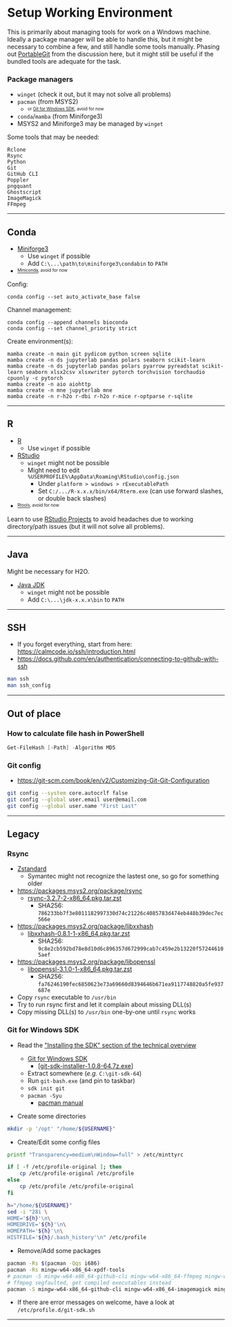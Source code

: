 # Setup Working Environment

This is primarily about managing tools for work on a Windows machine. Ideally a package manager will be able to handle this, but it might be necessary to combine a few, and still handle some tools manually. Phasing out [PortableGit](https://git-scm.com/download/win#:~:text=64%2Dbit%20Git%20for%20Windows%20Portable) from the discussion here, but it might still be useful if the bundled tools are adequate for the task.

### Package managers
- `winget` (check it out, but it may not solve all problems)
- `pacman` (from MSYS2)
  - <sup><sub>or [Git for Windows SDK](https://gitforwindows.org/#:~:text=Git%20for%20Windows%20SDK), avoid for now</sub></sup>
- `conda`/`mamba` (from Miniforge3)
- MSYS2 and Miniforge3 may be managed by `winget`

Some tools that may be needed:
```
Rclone
Rsync
Python
Git
GitHub CLI
Poppler
pngquant
Ghostscript
ImageMagick
FFmpeg
```

---

## Conda

- [Miniforge3](https://github.com/conda-forge/miniforge#:~:text=Windows,x86_64)
  - Use `winget` if possible
  - Add `C:\...\path\to\miniforge3\condabin` to `PATH`
- <sup><sub>[Miniconda](https://docs.conda.io/projects/miniconda/en/latest), avoid for now</sub></sup>

Config:

```
conda config --set auto_activate_base false
```

Channel management:

```
conda config --append channels bioconda
conda config --set channel_priority strict
```

Create environment(s):

```
mamba create -n main git pydicom python screen sqlite
mamba create -n ds jupyterlab pandas polars seaborn scikit-learn
mamba create -n ds jupyterlab pandas polars pyarrow pyreadstat scikit-learn seaborn xlsx2csv xlsxwriter pytorch torchvision torchaudio cpuonly -c pytorch
mamba create -n aio aiohttp
mamba create -n mne jupyterlab mne
mamba create -n r-h2o r-dbi r-h2o r-mice r-optparse r-sqlite
```

---

## R

- [R](https://cran.r-project.org/bin/windows/base/)
  - Use `winget` if possible
- [RStudio](https://posit.co/download/rstudio-desktop/#:~:text=Zip/Tarballs)
  - `winget` might not be possible
  - Might need to edit `%USERPROFILE%\AppData\Roaming\RStudio\config.json`
    - Under `platform > windows > rExecutablePath`
    - Set `C:/.../R-x.x.x/bin/x64/Rterm.exe` (can use forward slashes, or double back slashes)
- <sup><sub>[Rtools](https://cran.r-project.org/bin/windows/Rtools), avoid for now</sub></sup>

Learn to use [RStudio Projects](https://support.rstudio.com/hc/en-us/articles/200526207-Using-Projects) to avoid headaches due to working directory/path issues (but it will not solve all problems).

---

## Java

Might be necessary for H2O.

- [Java JDK](https://jdk.java.net)
  - `winget` might not be possible
  - Add `C:\...\jdk-x.x.x\bin` to `PATH`

---

## SSH

- If you forget everything, start from here: https://calmcode.io/ssh/introduction.html
- https://docs.github.com/en/authentication/connecting-to-github-with-ssh

```bash
man ssh
man ssh_config
```

---

## Out of place

### How to calculate file hash in PowerShell

```powershell
Get-FileHash [-Path] -Algorithm MD5
```

### Git config

- https://git-scm.com/book/en/v2/Customizing-Git-Git-Configuration

```bash
git config --system core.autocrlf false
git config --global user.email user@email.com
git config --global user.name "First Last"
```

---

## Legacy

### Rsync

- [Zstandard](https://github.com/facebook/zstd/releases)
  - Symantec might not recognize the lastest one, so go for something older
- https://packages.msys2.org/package/rsync
  - [rsync-3.2.7-2-x86_64.pkg.tar.zst](https://mirror.msys2.org/msys/x86_64/rsync-3.2.7-2-x86_64.pkg.tar.zst)
    - SHA256: `786233bb7f3e8011182997330d74c21226c4085783d474eb448b39dec7ec566e`
- https://packages.msys2.org/package/libxxhash
  - [libxxhash-0.8.1-1-x86_64.pkg.tar.zst](https://mirror.msys2.org/msys/x86_64/libxxhash-0.8.1-1-x86_64.pkg.tar.zst)
    - SHA256: `9c8e2cb592bd78e8d10d6c896357d672999cab7c459e2b13220f572446105aef`
- https://packages.msys2.org/package/libopenssl
  - [libopenssl-3.1.0-1-x86_64.pkg.tar.zst](https://mirror.msys2.org/msys/x86_64/libopenssl-3.1.0-1-x86_64.pkg.tar.zst)
    - SHA256: `fa76246190fec6850623e73a69660d8394646b671ea9117748820a5fe937687e`
- Copy `rsync` executable to `/usr/bin`
- Try to run rsync first and let it complain about missing DLL(s)
- Copy missing DLL(s) to `/usr/bin` one-by-one until `rsync` works

### Git for Windows SDK

- Read the ["Installing the SDK" section of the technical overview](https://github.com/git-for-windows/git/wiki/Technical-overview#installing-the-sdk)
  - [Git for Windows SDK](https://github.com/git-for-windows/build-extra/releases)
    - [[git-sdk-installer-1.0.8-64.7z.exe](https://github.com/git-for-windows/build-extra/releases/download/git-sdk-1.0.8/git-sdk-installer-1.0.8-64.7z.exe)]
  - Extract somewhere (_e.g._ `C:\git-sdk-64`)
  - Run `git-bash.exe` (and pin to taskbar)
  - `sdk init git`
  - `pacman -Syu`
    - [pacman manual](https://archlinux.org/pacman/pacman.8.html)

- Create some directories

```bash
mkdir -p '/opt' "/home/${USERNAME}"
```

- Create/Edit some config files

```bash
printf "Transparency=medium\nWindow=full" > /etc/minttyrc

if [ -f /etc/profile-original ]; then
	cp /etc/profile-original /etc/profile
else
	cp /etc/profile /etc/profile-original
fi

h="/home/${USERNAME}"
sed -i "28i \
HOME='${h}'\n\
HOMEDRIVE='${h}'\n\
HOMEPATH='${h}'\n\
HISTFILE='${h}/.bash_history'\n" /etc/profile
```

- Remove/Add some packages

```bash
pacman -Rs $(pacman -Qqs i686)
pacman -Rs mingw-w64-x86_64-xpdf-tools
# pacman -S mingw-w64-x86_64-github-cli mingw-w64-x86_64-ffmpeg mingw-w64-x86_64-imagemagick mingw-w64-x86_64-pngquant mingw-w64-x86_64-poppler tree
# ffmpeg segfaulted, get compiled executables instead
pacman -S mingw-w64-x86_64-github-cli mingw-w64-x86_64-imagemagick mingw-w64-x86_64-pngquant mingw-w64-x86_64-poppler tree
```

- If there are error messages on welcome, have a look at `/etc/profile.d/git-sdk.sh`

---


